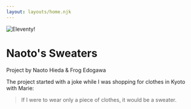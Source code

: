```yaml
---
layout: layouts/home.njk
---
```


<div class="relative">
  <img src="https://cdn.glitch.global/d039cf19-6ba4-4bff-aa37-74b7173391d2/DSC00940.jpg?v=1704766660038" class="relative" alt="Eleventy!">
  <div class="absolute top-0 w-full h-full flex items-center">
    <h1 class="text-blue-600 font-bold text-4xl" style="text-shadow: #fff 1px 0 3px;">
    Naoto's Sweaters
    </h1>
  </div>
</div>

Project by Naoto Hieda & Frog Edogawa

The project started with a joke while I was shopping for clothes in Kyoto with Marie:

<blockquote class="ml-4">
  If I were to wear only a piece of clothes, it would be a sweater.
</blockquote>



